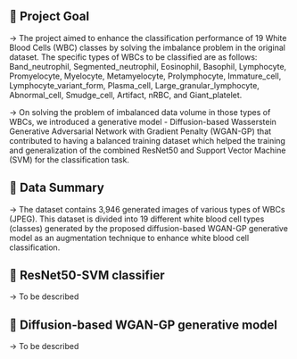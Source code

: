 ## 📖 Project Goal

-> The project aimed to enhance the classification performance of 19 White Blood Cells (WBC) classes by solving the imbalance problem in the original dataset. The specific types of WBCs to be classified are as follows: Band_neutrophil, Segmented_neutrophil, Eosinophil, Basophil, Lymphocyte, Promyelocyte, Myelocyte, Metamyelocyte, Prolymphocyte, Immature_cell, Lymphocyte_variant_form, Plasma_cell, Large_granular_lymphocyte, Abnormal_cell, Smudge_cell, Artifact, nRBC, and Giant_platelet.

->  On solving the problem of imbalanced data volume in those types of WBCs, we introduced a generative model - Diffusion-based Wasserstein Generative Adversarial Network with Gradient Penalty (WGAN-GP) that contributed to having a balanced training dataset which helped the training and generalization of the combined ResNet50 and Support Vector Machine (SVM) for the classification task.

## 📖 Data Summary

-> The dataset contains 3,946 generated images of various types of WBCs (JPEG). This dataset is divided into 19 different white blood cell types (classes) generated by the proposed diffusion-based WGAN-GP generative model as an augmentation technique to enhance white blood cell classification.

## 📖 ResNet50-SVM classifier

-> To be described


## 📖 Diffusion-based WGAN-GP generative model

-> To be described



